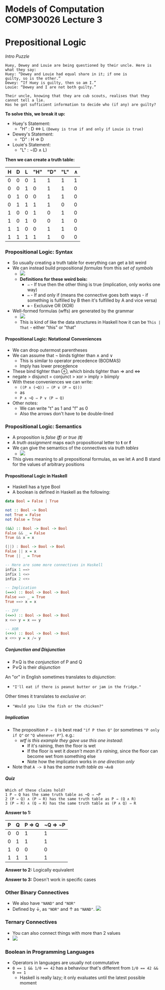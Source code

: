 Models of Computation COMP30026 Lecture 3
=========================================

# Prepositional Logic
*Intro Puzzle*
```
Huey, Dewey and Louie are being questioned by their uncle. Here is
what they say:
Huey: “Dewey and Louie had equal share in it; if one is
guilty, so is the other.”
Dewey: “If Huey is guilty, then so am I.”
Louie: “Dewey and I are not both guilty.”

Their uncle, knowing that they are cub scouts, realises that they
cannot tell a lie.
Has he got sufficient information to decide who (if any) are guilty?
```

**To solve this, we break it up:**
- Huey's Statement:
	- "H" : D ⇔ L `(Dewey is true if and only if Louie is true)`
- Dewey's Statement:
	- "D" : H ⇒ D
- Louie's Statement:
	- "L" : ¬(D ∧ L)

**Then we can create a truth table:**

H|D|L|"H"|"D"|"L"|∧
---|---|---|---|---|---|---
0|0|0|1|1|1|1
0|0|1|0|1|1|0
0|1|0|0|1|1|0
0|1|1|1|1|0|0
1|0|0|1|0|1|0
1|0|1|0|0|1|0
1|1|0|0|1|1|0
1|1|1|1|1|0|0

### Propositional Logic: Syntax
- So usually creating a truth table for everything can get a bit weird
- We can instead build propositional *formulas* from this *set of symbols*
	- ![](lec3/lec30.png)
	- **Definitions for these weird bois:**
		- `⇒` - If true then the other thing is true (implication, only works one way)
		- `⇔` - If and only if (means the connective goes both ways - if something is fulfilled by B then it's fulfilled by A and vice versa)
		- `⊕` - Exclusive OR (XOR)
- Well-formed formulas (wffs) are generated by the grammar
	- ![](lec3/lec31.png)
	- This is kind of like the data structures in Haskell how it can be `This | That` - either "this" or "that"

#### Propositional Logic: Notational Conveniences
- We can drop outermost parentheses
- We can assume that ¬ binds tighter than ∧ and ∨
	- This is similar to operator precedence (BODMAS)
	- Imply has lower precedence
- These bind tighter than ⊕, which binds tighter than ⇒ and ⇔
- negate > disjunct = conjunct > xor > imply > biimply
- With these conveniences we can write:
	- `((P ∧ (¬Q)) ⇒ (P ∨ (P ⇔ Q)))`
	- as
	- `P ∧ ¬Q ⇒ P ∨ (P ⇔ Q)`
- Other notes:
	- We can write "t" as 1 and "f" as 0
	- Also the arrows don't have to be double-lined

### Propositional Logic: Semantics
- A proposition is *false (**f**) or true (**t**)*
- A *truth assignment* maps each propositional letter to **t** or **f**
- We can give the semantics of the connectives via *truth tables*
	- ![](lec3/lec32.png)
- This gives meaning to all prepositional formulas, as we let A and B stand for the values of arbitrary positions

#### Propositional Logic in Haskell
- Haskell has a type Bool
- A boolean is defined in Haskell as the following:
```Haskell
data Bool = False | True

not :: Bool -> Bool
not True = False
not False = True

(&&) :: Bool -> Bool -> Bool
False && _ = False
True && x = x

(||) : Bool -> Bool -> Bool
False || x = x
True || _ = True

-- Here are some more connectives in Haskell
infix 1 ==>
infix 1 <=>
infix 2 <+>

-- Implication
(==>) :: Bool -> Bool -> Bool
False ==> _ = True
True ==> x = x

-- IFF
(<=>) :: Bool -> Bool -> Bool
x <=> y = x == y

-- XOR
(<+>) :: Bool -> Bool -> Bool
x <+> y = x /= y
```

##### Conjunction and Disjunction
- P∧Q is the *conjunction* of P and Q
- P∨Q is their *disjunction*

An "or" in English sometimes translates to *disjunction*:
- `"I'll eat if there is peanut butter or jam in the fridge."`

Other times it translates to *exclusive or*:
- `"Would you like the fish or the chicken?"`

##### Implication
- The proposition `P ⇒ Q` is best read `"if P then Q"` (or sometimes `"P only if Q"` or `"Q whenever P"`). e.g.:
	- *wtf is this example they gave use this one instead*:
		- If it's raining, then the floor is wet
		- If the floor is wet it *doesn't mean it's raining*, since the floor can become wet from something else
		- Note how the implication works in *one direction only*
- Note that `A -> B` has the *same truth table as* `¬A∨B`

##### Quiz
```
Which of these claims hold?
1 P ⇒ Q has the same truth table as ¬Q ⇒ ¬P
2 (P ⇒ Q) ∧ (P ⇒ R) has the same truth table as P ⇒ (Q ∧ R)
3 (P ⇒ R) ∧ (Q ⇒ R) has the same truth table as (P ∧ Q) ⇒ R
```

**Answer to 1:**

P|Q|P ⇒ Q|¬Q ⇒ ¬P
---|---|---|---
0|0|1|1
0|1|1|1
1|0|0|0
1|1|1|1

**Answer to 2:**
Logically equivalent

**Answer to 3:**
Doesn't work in specific cases

### Other Binary Connectives
- We also have `"NAND"` and `"NOR"`
- Defined by ↓, as `"NOR"` and ↑ as `"NAND"`.
![](lec3/lec33.png)

### Ternary Connectives
- You can also connect things with more than 2 values
- ![](lec3/lec34.png)

### Boolean in Programming Languages
- Operators in languages are usually not commutative
- `0 == 1 && 1/0 == 42` has a behaviour that's different from `1/0 == 42 && 0 == 1`
	- Haskell is really lazy; it only evaluates until the latest possible moment
